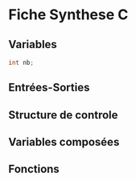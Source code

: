 # Fiche Synthese C

## Variables

```c
int nb;
```

## Entrées-Sorties

## Structure de controle

## Variables composées

## Fonctions
